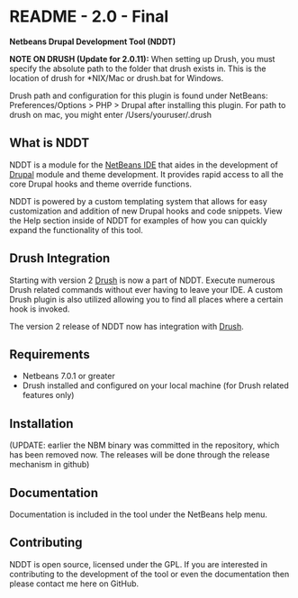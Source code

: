 README - 2.0 - Final
====================

**Netbeans Drupal Development Tool (NDDT)**

**NOTE ON DRUSH (Update for 2.0.11):** When setting up Drush, you must specify the absolute path to the folder
that drush exists in. This is the location of drush for *NIX/Mac or drush.bat for Windows.

Drush path and configuration for this plugin is found under NetBeans: Preferences/Options > PHP > Drupal after installing this plugin.  For path to drush on mac, you might enter /Users/youruser/.drush


What is NDDT
------------

NDDT is a module for the [NetBeans IDE][1] that aides in the development of [Drupal][2] module and
theme development. It provides rapid access to all the core Drupal hooks and theme override functions.

NDDT is powered by a custom templating system that allows for easy customization and addition
of new Drupal hooks and code snippets. View the Help section inside of NDDT for examples of
how you can quickly expand the functionality of this tool.

Drush Integration
-----------------

Starting with version 2 [Drush][3] is now a part of NDDT. Execute numerous Drush related commands
without ever having to leave your IDE. A custom Drush plugin is also utilized allowing you
to find all places where a certain hook is invoked.

The version 2 release of NDDT now has integration with [Drush][3]. 

Requirements
------------

* Netbeans 7.0.1 or greater
* Drush installed and configured on your local machine (for Drush related features only)

Installation
------------
(UPDATE: earlier the NBM binary was committed in the repository, which has been removed now.  The releases will be done through the release mechanism in github)

Documentation
-------------
Documentation is included in the tool under the NetBeans help menu.

Contributing
------------
NDDT is open source, licensed under the GPL. If you are interested in contributing to the
development of the tool or even the documentation then please contact me here on GitHub.

[1]: http://www.netbeans.org
[2]: http://www.drupal.org
[3]: http://www.drupal.org/project/drush

